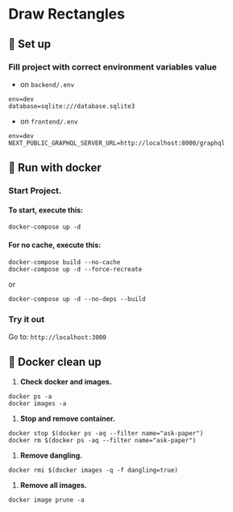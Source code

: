 # Draw Rectangles

## 🔧 Set up

### Fill project with correct environment variables value
* on `backend/.env`
```
env=dev
database=sqlite:///database.sqlite3
```
* on `frontend/.env`
```
env=dev
NEXT_PUBLIC_GRAPHQL_SERVER_URL=http://localhost:8000/graphql
```

## 🚀 Run with docker

### **Start Project.**

#### To start, execute this:
```shell
docker-compose up -d
```

#### For no cache, execute this:
```shell
docker-compose build --no-cache
docker-compose up -d --force-recreate
```
or
```shell
docker-compose up -d --no-deps --build
```

### **Try it out**
Go to:
`http://localhost:3000`

## 🧹 Docker clean up

1. **Check docker and images.**
```shell
docker ps -a
docker images -a
```

1. **Stop and remove container.**
```shell
docker stop $(docker ps -aq --filter name="ask-paper")
docker rm $(docker ps -aq --filter name="ask-paper")
```

1. **Remove dangling.**
```shell
docker rmi $(docker images -q -f dangling=true)
```

1. **Remove all images.**
```shell
docker image prune -a
```
